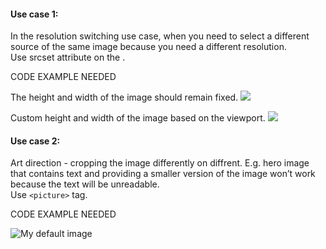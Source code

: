 #### Use case 1:

In the resolution switching use case, when you need to select a different source of the same image because you need a different resolution.  
Use srcset attribute on the <img>.

CODE EXAMPLE NEEDED

The height and width of the image should remain fixed.
<img src="images/space-needle.jpg" srcset="images/space-needle.jpg 200w, images/space-needle-2x.jpg 400w, images/space-needle-hd.jpg 600w">

Сustom height and width of the image based on the viewport.
<img src="images/space-needle.jpg" sizes="(max-width: 40em) 100vw, 50vw" srcset="images/space-needle.jpg 200w, images/space-needle-2x.jpg 400w, images/space-needle-hd.jpg 600w">

#### Use case 2:

Art direction - cropping the image differently on diffrent. E.g. hero image that contains text and providing a smaller version of the image won’t work because the text will be unreadable.  
Use `<picture>` tag.

CODE EXAMPLE NEEDED

<picture>
    <source srcset="https://placehold.it/468x150" media="(max-width: 468px)">
    <source srcset="https://placehold.it/780x150" media="(max-width: 780px)">
    <source srcset="https://placehold.it/1024x150" media="(max-width: 1024px)">
    <source srcset="https://placehold.it/1400x150">
    <img srcset="https://placehold.it/1400x150" alt="My default image">
</picture>
